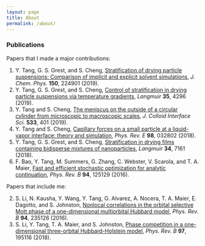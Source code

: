 ```yaml
---
layout: page
title: About
permalink: /about/
---
```


### Publications

Papers that I made a major contributions:

1. Y. Tang, G. S. Grest, and S. Cheng,  <a href="/publications/tang2019JCP.pdf">Stratification of drying particle suspensions: Comparison of implicit and explicit solvent simulations</a>, <em>J. Chem. Phys.</em> <b>150</b>, 224901 (2019).
2. Y. Tang, G. S. Grest, and S. Cheng,  <a href="tang2019Langmuir.pdf">Control of stratification in drying particle suspensions via temperature gradients</a>, <em>Langmuir</em> <b>35</b>, 4296 (2019).
3. Y. Tang and S. Cheng,  <a href="tang2019JCIS.pdf">The meniscus on the outside of a circular cylinder from microscopic to macroscopic scales</a>, <em>J. Colloid Interface Sci.</em> <b>533</b>, 401 (2019).
4. Y. Tang and S. Cheng,  <a href="tang2018PRE.pdf">Capillary forces on a small particle at a liquid-vapor interface: theory and simulation</a>, <em>Phys. Rev. E</em> <b>98</b>, 032802 (2018).
5. Y. Tang, G. S. Grest, and S. Cheng,  <a href="tang2018Langmuir.pdf">Stratification in drying films containing bidisperse mixtures of nanoparticles</a>, <em>Langmuir</em> <b>34</b>, 7161 (2018).
6. F. Bao, Y. Tang, M. Summers, G. Zhang, C. Webster, V. Scarola, and T. A. Maier,  <a href="bao2016.pdf">Fast and efficient stochastic optimization for analytic continuation</a>, <em>Phys. Rev. B</em> <b>94</b>, 125129 (2016).

Papers that include me:

2. S. Li, N. Kausha, Y. Wang, Y. Tang, G. Alvarez, A. Nocera, T. A. Maier, E. Dagotto, and S. Johnston,  <a href="li2016.pdf">Nonlocal correlations in the orbital selective Mott phase of a one-dimensional multiorbital Hubbard model</a>, <em>Phys. Rev. B</em> <b>94</b>, 235126 (2016).
1. S. Li, Y. Tang, T. A. Maier, and S. Johnston,  <a href="li2018.pdf">Phase competition in a one- dimensional three-orbital Hubbard-Holstein model</a>, <em>Phys. Rev. B</em> <b>97</b>, 195116 (2018).

